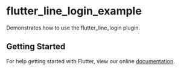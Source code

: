 # flutter_line_login_example

Demonstrates how to use the flutter_line_login plugin.

## Getting Started

For help getting started with Flutter, view our online
[documentation](https://flutter.io/).

